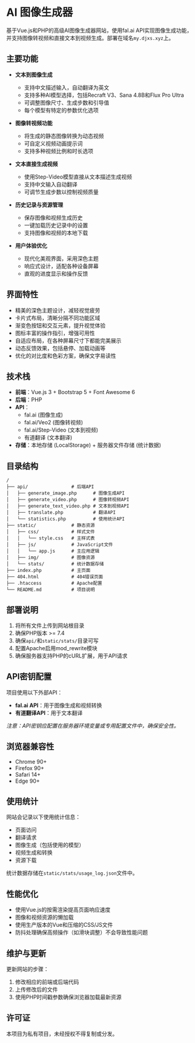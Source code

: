 # AI 图像生成器

基于Vue.js和PHP的高级AI图像生成器网站，使用fal.ai API实现图像生成功能，并支持图像转视频和直接文本到视频生成。部署在域名`my.djxs.xyz`上。

<!-- 项目截图将在未来添加 -->

## 主要功能

- **文本到图像生成**
  - 支持中文描述输入，自动翻译为英文
  - 支持多种AI模型选择，包括Recraft V3、Sana 4.8B和Flux Pro Ultra
  - 可调整图像尺寸、生成步数和引导值
  - 每个模型有特定的参数优化选项

- **图像转视频功能**
  - 将生成的静态图像转换为动态视频
  - 可自定义视频动画提示词
  - 支持多种视频比例和时长选项

- **文本直接生成视频**
  - 使用Step-Video模型直接从文本描述生成视频
  - 支持中文输入自动翻译
  - 可调节生成步数以控制视频质量

- **历史记录与资源管理**
  - 保存图像和视频生成历史
  - 一键加载历史记录中的设置
  - 支持图像和视频的本地下载

- **用户体验优化**
  - 现代化美观界面，采用深色主题
  - 响应式设计，适配各种设备屏幕
  - 直观的进度显示和操作反馈

## 界面特性

- 精美的深色主题设计，减轻视觉疲劳
- 卡片式布局，清晰分隔不同功能区域
- 渐变色按钮和交互元素，提升视觉体验
- 图标丰富的操作指引，增强可用性
- 自适应布局，在各种屏幕尺寸下都能完美展示
- 动态反馈效果，包括悬停、加载动画等
- 优化的对比度和色彩方案，确保文字易读性

## 技术栈

- **前端**：Vue.js 3 + Bootstrap 5 + Font Awesome 6
- **后端**：PHP
- **API**：
  - fal.ai (图像生成)
  - fal.ai/Veo2 (图像转视频)
  - fal.ai/Step-Video (文本到视频)
  - 有道翻译 (文本翻译)
- **存储**：本地存储 (LocalStorage) + 服务器文件存储 (统计数据)

## 目录结构

```
/
├── api/                # 后端API
│   ├── generate_image.php      # 图像生成API
│   ├── generate_video.php      # 图像转视频API
│   ├── generate_text_video.php # 文本到视频API
│   ├── translate.php           # 翻译API
│   └── statistics.php          # 使用统计API
├── static/             # 静态资源
│   ├── css/            # 样式文件
│   │   └── style.css   # 主样式表
│   ├── js/             # JavaScript文件
│   │   └── app.js      # 主应用逻辑
│   ├── img/            # 图像资源
│   └── stats/          # 统计数据存储
├── index.php           # 主页面
├── 404.html            # 404错误页面
├── .htaccess           # Apache配置
└── README.md           # 项目说明
```

## 部署说明

1. 将所有文件上传到网站根目录
2. 确保PHP版本 >= 7.4
3. 确保`api/`和`static/stats/`目录可写
4. 配置Apache启用mod_rewrite模块
5. 确保服务器支持PHP的cURL扩展，用于API请求

## API密钥配置

项目使用以下外部API：

- **fal.ai API**：用于图像生成和视频转换
- **有道翻译API**：用于文本翻译

*注意：API密钥应配置在服务器环境变量或专用配置文件中，确保安全性。*

## 浏览器兼容性

- Chrome 90+
- Firefox 90+
- Safari 14+
- Edge 90+

## 使用统计

网站会记录以下使用统计信息：

- 页面访问
- 翻译请求
- 图像生成（包括使用的模型）
- 视频生成和转换
- 资源下载

统计数据存储在`static/stats/usage_log.json`文件中。

## 性能优化

- 使用Vue.js的按需渲染提高页面响应速度
- 图像和视频资源的懒加载
- 使用生产版本的Vue和压缩的CSS/JS文件
- 防抖处理确保高频操作（如滑块调整）不会导致性能问题

## 维护与更新

更新网站的步骤：

1. 修改相应的前端或后端代码
2. 上传修改后的文件
3. 使用PHP时间戳参数确保浏览器加载最新资源

## 许可证

本项目为私有项目，未经授权不得复制或分发。 